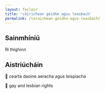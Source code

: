 ```yaml
---
layout: focloir
title: 'còirichean gèidhe agus leasbach'
permalink: /coraichean-geidhe-agus-leasbach/
---
```


## Sainmhíniú

Ri thighinn

## Aistriúcháin

&#x1f3f4;&#xe0067;&#xe0062;&#xe0073;&#xe0063;&#xe0074;&#xe007f; cearta daoine aeracha agus leispiacha

&#x1f3f4;&#xe0067;&#xe0062;&#xe0065;&#xe006e;&#xe0067;&#xe007f; gay and lesbian rights
